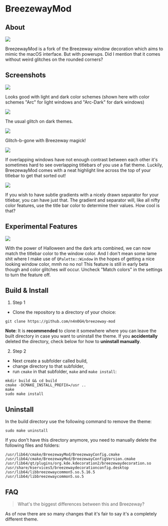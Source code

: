 # BreezewayMod
## About
![](breezewaymod_icon.png) 

BreezewayMod is a fork of the Breezeway window decoration which aims to mimic the macOS interface. But with powerups.
Did I mention that it comes without weird glitches on the rounded corners?

## Screenshots
![](screenshot.png)

Looks good with light and dark color schemes (shown here with color schemes "Arc" for light windows and "Arc-Dark" for dark windows)

![](sierrabreeze.png)

The usual glitch on dark themes.

![](breezewaymod.png)

Glitch-b-gone with Breezeway magick!

![](low_contrast.png)

If overlapping windows have not enough contrast between each other it's sometimes hard to see overlapping titlebars of you use a flat theme. Luckily, BreezewayMod comes with a neat highlight line across the top of your titlebar to get that sorted out!

![](gradients.png)

If you wish to have subtle gradients with a nicely drawn separator for your titlebar, you can have just that. The gradient and separator will, like all nifty color features, use the title bar color to determine their values. How cool is that?

## Experimental Features
![](match_colors.png)

With the power of Halloween and the dark arts combined, we can now match the titlebar color to the window color. And I don't mean some lame shit where I make use of ```QPalette::Window``` in the hopes of getting a nice looking window color, mmh no no no! This feature is still in early beta though and color glitches _will_ occur. Uncheck "Match colors" in the settings to turn the feature off.

## Build & Install
1) Step 1
* Clone the repository to a directory of your choice:
```
git clone https://github.com/n4n0GH/breezeway-mod
```
**Note**: It is **recommended** to clone it somewhere where you can leave the built directory in case you want to uninstall the theme. If you **accidentally** deleted the directory, check below for how to **uninstall manually**.

2) Step 2
* Next create a subfolder called build, 
* change directory to that subfolder, 
* run `cmake` in that subfolder, `make` and `make install`:
```
mkdir build && cd build
cmake -DCMAKE_INSTALL_PREFIX=/usr ..
make
sudo make install
```

## Uninstall
In the build directory use the following command to remove the theme:
```
sudo make uninstall
```

If you don't have this directory anymore, you need to manually delete the following files and folders:
```
/usr/lib64/cmake/BreezewayMod/BreezewayConfig.cmake
/usr/lib64/cmake/BreezewayMod/BreezewayConfigVersion.cmake
/usr/lib64/qt/plugins/org.kde.kdecoration2/breezewaydecoration.so
/usr/share/kservices5/breezewaydecorationconfig.desktop
/usr/lib64/libbreezewaycommon5.so.5.16.5
/usr/lib64/libbreezewaycommon5.so.5
```

## FAQ
> What's the biggest differences between this and Breezeway?

As of now there are so many changes that it's fair to say it's a completely different theme.

